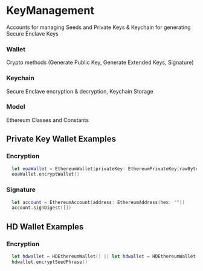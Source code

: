 # KeyManagement

Accounts for managing Seeds and Private Keys & Keychain for generating Secure Enclave Keys

### Wallet
Crypto methods (Generate Public Key, Generate Extended Keys, Signature)
### Keychain
Secure Enclave encryption & decryption, Keychain Storage
### Model
Ethereum Classes and Constants

## Private Key Wallet Examples
### Encryption
```Swift
  let eoaWallet = EthereumWallet(privateKey: EthereumPrivateKey(rawBytes: []))
  eoaWallet.encryptWallet()
```
### Signature
```Swift
  let account = EthereumAccount(address: EthereumAddress(hex: ""))
  account.signDigest([])
```

## HD Wallet Examples
### Encryption
```Swift
  let hdwallet = HDEthereumWallet() || let hdwallet = HDEthereumWallet(mnemonic: "") || let hdwallet = HDEthereumWallet(seed: [])
  hdwallet.encryptSeedPhrase()
```
